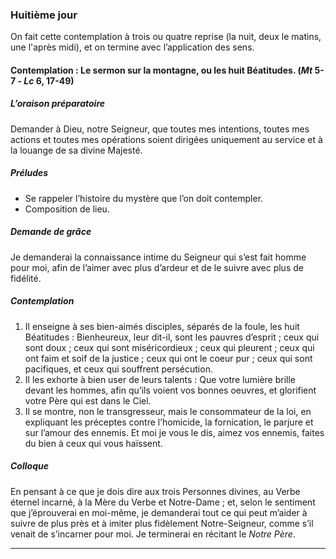 ### Huitième jour

On fait cette contemplation à trois ou quatre reprise (la nuit, deux le matins, une l'après midi), et on termine avec l’application des sens.

#### Contemplation :  Le sermon sur la montagne, ou les huit Béatitudes. (*Mt* 5-7 \- *Lc* 6, 17-49)

##### L’oraison préparatoire
Demander à Dieu, notre Seigneur, que toutes mes intentions, toutes mes actions et toutes mes opérations soient dirigées uniquement au service et à la louange de sa divine Majesté.

##### Préludes
- Se rappeler l’histoire du mystère que l’on doit contempler.
- Composition de lieu.

##### Demande de grâce
Je demanderai la connaissance intime du Seigneur qui s’est fait homme pour moi, afin de l’aimer avec plus d’ardeur et de le suivre avec plus de fidélité.

##### Contemplation
1. Il enseigne à ses bien-aimés disciples, séparés de la foule, les huit Béatitudes : Bienheureux, leur dit-il, sont les pauvres d’esprit ; ceux qui sont doux ; ceux qui sont miséricordieux ; ceux qui pleurent ; ceux qui ont faim et soif de la justice ; ceux qui ont le coeur pur ; ceux qui sont pacifiques, et ceux qui souffrent persécution.
2. Il les exhorte à bien user de leurs talents : Que votre lumière brille devant les hommes, afin qu’ils voient vos bonnes oeuvres, et glorifient votre Père qui est dans le Ciel.
3. Il se montre, non le transgresseur, mais le consommateur de la loi, en expliquant les préceptes contre l’homicide, la fornication, le parjure et sur l’amour des ennemis. Et moi je vous le dis, aimez vos ennemis, faites du bien à ceux qui vous haïssent.

##### Colloque
En pensant à ce que je dois dire aux trois Personnes divines, au Verbe éternel incarné, à la Mère du Verbe et Notre-Dame ; et, selon le sentiment que j’éprouverai en moi-même, je demanderai tout ce qui peut m’aider à suivre de plus près et à imiter plus fidèlement Notre-Seigneur, comme s’il venait de s’incarner pour moi. Je terminerai en récitant le _Notre Père_.

----
